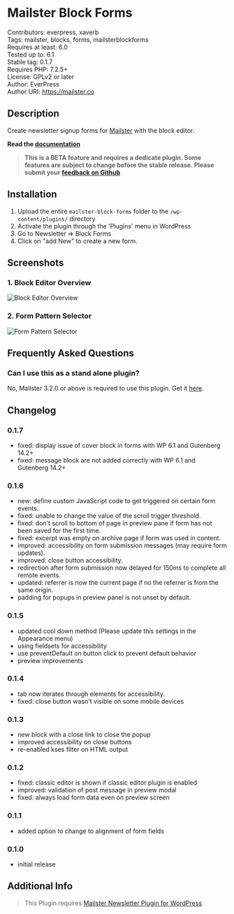 # Mailster Block Forms

Contributors: everpress, xaverb  
Tags: mailster, blocks, forms, mailsterblockforms  
Requires at least: 6.0  
Tested up to: 6.1  
Stable tag: 0.1.7  
Requires PHP: 7.2.5+  
License: GPLv2 or later  
Author: EverPress  
Author URI: https://mailster.co

## Description

Create newsletter signup forms for [Mailster](https://mailster.co/?utm_campaign=wporg&utm_source=wordpress.org&utm_medium=readme&utm_term=Mailster+Block+Forms) with the block editor.

**Read the [documentation](https://docs.mailster.co/#/block-forms-overview)**

> **This is a BETA feature and requires a dedicate plugin. Some features are subject to change before the stable release. Please submit your [feedback on Github](https://github.com/everpress-co/mailster-block-forms/issues)**

## Installation

1. Upload the entire `mailster-block-forms` folder to the `/wp-content/plugins/` directory
2. Activate the plugin through the 'Plugins' menu in WordPress
3. Go to Newsletter => Block Forms
4. Click on "add New" to create a new form.

## Screenshots

### 1. Block Editor Overview

![Block Editor Overview](https://ps.w.org/mailster-block-forms/assets/screenshot-1.png)

### 2. Form Pattern Selector

![Form Pattern Selector](https://ps.w.org/mailster-block-forms/assets/screenshot-2.png)

## Frequently Asked Questions

### Can I use this as a stand alone plugin?

No, Mailster 3.2.0 or above is required to use this plugin. Get it [here](https://mailster.co/?utm_campaign=wporg&utm_source=wordpress.org&utm_medium=readme&utm_term=Mailster+Block+Forms).

## Changelog

### 0.1.7

-   fixed: display issue of cover block in forms with WP 6.1 and Gutenberg 14.2+
-   fixed: message block are not added correctly with WP 6.1 and Gutenberg 14.2+

### 0.1.6

-   new: define custom JavaScript code to get triggered on certain form events.
-   fixed: unable to change the value of the scroll trigger threshold.
-   fixed: don't scroll to bottom of page in preview pane if form has not been saved for the first time.
-   fixed: excerpt was empty on archive page if form was used in content.
-   improved: accessibility on form submission messages (may require form updates).
-   improved: close button accessibility.
-   redirection after form submission now delayed for 150ms to complete all remote events.
-   updated: referrer is now the current page if no the referrer is from the same origin.
-   padding for popups in preview panel is not unset by default.

### 0.1.5

-   updated cool down method (Please update this settings in the Appearance menu)
-   using fieldsets for accessibility
-   use preventDefault on button click to prevent default behavior
-   preview improvements

### 0.1.4

-   tab now iterates through elements for accessibility.
-   fixed: close button wasn't visible on some mobile devices

### 0.1.3

-   new block with a close link to close the popup
-   improved accessibility on close buttons
-   re-enabled kses filter on HTML output

### 0.1.2

-   fixed: classic editor is shown if classic editor plugin is enabled
-   improved: validation of post message in preview modal
-   fixed: always load form data even on preview screen

### 0.1.1

-   added option to change to alignment of form fields

### 0.1.0

-   initial release

## Additional Info

> This Plugin requires [Mailster Newsletter Plugin for WordPress](https://mailster.co/?utm_campaign=wporg&utm_source=wordpress.org&utm_medium=readme&utm_term=Mailster+Block+Forms)
